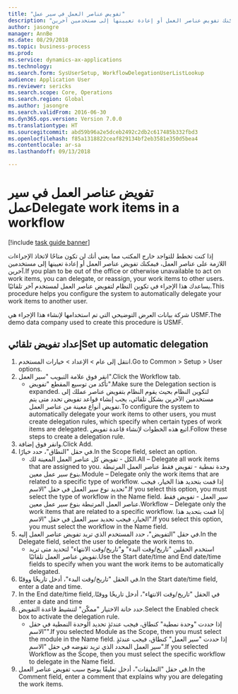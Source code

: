 ```yaml
--- 
title: "تفويض عناصر العمل في سير عمل"
description: "إذا كنت تخطط للتواجد خارج المكتب مما يعني أنك لن تكون متاحًا لاتخاذ الإجراءات اللازمة على عناصر العمل، فيمكنك تفويض عناصر العمل أو إعادة تعيينها إلى مستخدمين آخرين."
author: jasongre
manager: AnnBe
ms.date: 08/29/2018
ms.topic: business-process
ms.prod: 
ms.service: dynamics-ax-applications
ms.technology: 
ms.search.form: SysUserSetup, WorkflowDelegationUserListLookup
audience: Application User
ms.reviewer: sericks
ms.search.scope: Core, Operations
ms.search.region: Global
ms.author: jasongre
ms.search.validFrom: 2016-06-30
ms.dyn365.ops.version: Version 7.0.0
ms.translationtype: HT
ms.sourcegitcommit: abd59b96a2e5dceb2492c2db2c617485b332fbd3
ms.openlocfilehash: f85a1318822ceaf829134bf2eb3581e350d5bea4
ms.contentlocale: ar-sa
ms.lasthandoff: 09/13/2018

---
```

# <a name="delegate-work-items-in-a-workflow"></a><span data-ttu-id="3e220-103">تفويض عناصر العمل في سير عمل</span><span class="sxs-lookup"><span data-stu-id="3e220-103">Delegate work items in a workflow</span></span>

[!include [task guide banner](../../includes/task-guide-banner.md)]

<span data-ttu-id="3e220-104">إذا كنت تخطط للتواجد خارج المكتب مما يعني أنك لن تكون متاحًا لاتخاذ الإجراءات اللازمة على عناصر العمل، فيمكنك تفويض عناصر العمل أو إعادة تعيينها إلى مستخدمين آخرين.</span><span class="sxs-lookup"><span data-stu-id="3e220-104">If you plan to be out of the office or otherwise unavailable to act on work items, you can delegate, or reassign, your work items to other users.</span></span> <span data-ttu-id="3e220-105">يساعدك هذا الإجراء في تكوين النظام لتفويض عناصر العمل لمستخدم آخر تلقائيًا.</span><span class="sxs-lookup"><span data-stu-id="3e220-105">This procedure helps you configure the system to automatically delegate your work items to another user.</span></span>



<span data-ttu-id="3e220-106">شركة بيانات العرض التوضيحي التي تم استخدامها لإنشاء هذا الإجراء هي USMF.</span><span class="sxs-lookup"><span data-stu-id="3e220-106">The demo data company used to create this procedure is USMF.</span></span>


## <a name="set-up-automatic-delegation"></a><span data-ttu-id="3e220-107">إعداد تفويض تلقائي</span><span class="sxs-lookup"><span data-stu-id="3e220-107">Set up automatic delegation</span></span>
1. <span data-ttu-id="3e220-108">انتقل إلى عام > الإعداد > خيارات المستخدم.</span><span class="sxs-lookup"><span data-stu-id="3e220-108">Go to Common > Setup > User options.</span></span>
2. <span data-ttu-id="3e220-109">انقر فوق علامة التبويب "سير العمل".</span><span class="sxs-lookup"><span data-stu-id="3e220-109">Click the Workflow tab.</span></span>
    * <span data-ttu-id="3e220-110">تأكد من توسيع المقطع "تفويض".</span><span class="sxs-lookup"><span data-stu-id="3e220-110">Make sure the Delegation section is expanded.</span></span>    <span data-ttu-id="3e220-111">لتكوين النظام بحيث يقوم النظام بتفويض عناصر عملك إلى مستخدمين الآخرين بشكل تلقائي، يجب إنشاء قواعد تفويض تحدد متى يتم تفويض أنواع معينة من عناصر العمل.</span><span class="sxs-lookup"><span data-stu-id="3e220-111">To configure the system to automatically delegate your work items to other users, you must create delegation rules, which specify when certain types of work items are delegated.</span></span> <span data-ttu-id="3e220-112">اتبع هذه الخطوات لإنشاء قاعدة تفويض.</span><span class="sxs-lookup"><span data-stu-id="3e220-112">Follow these steps to create a delegation rule.</span></span>  
3. <span data-ttu-id="3e220-113">وانقر فوق إضافة.</span><span class="sxs-lookup"><span data-stu-id="3e220-113">Click Add.</span></span>
4. <span data-ttu-id="3e220-114">في حقل "النطاق"، حدد خيارًا.</span><span class="sxs-lookup"><span data-stu-id="3e220-114">In the Scope field, select an option.</span></span>
    * <span data-ttu-id="3e220-115">الكل - تفويض كل عناصر العمل المعينة لك.</span><span class="sxs-lookup"><span data-stu-id="3e220-115">All – Delegate all work items that are assigned to you.</span></span>    <span data-ttu-id="3e220-116">وحدة نمطية - تفويض فقط عناصر العمل المرتبطة بنوع سير عمل معين.</span><span class="sxs-lookup"><span data-stu-id="3e220-116">Module – Delegate only the work items that are related to a specific type of workflow.</span></span> <span data-ttu-id="3e220-117">إذا قمت بتحديد هذا الخيار، فيجب تحديد نوع سير العمل في حقل "الاسم".</span><span class="sxs-lookup"><span data-stu-id="3e220-117">If you select this option, you must select the type of workflow in the Name field.</span></span>    <span data-ttu-id="3e220-118">سير العمل - تفويض فقط عناصر العمل المرتبطة بنوع سير عمل معين.</span><span class="sxs-lookup"><span data-stu-id="3e220-118">Workflow – Delegate only the work items that are related to a specific workflow.</span></span> <span data-ttu-id="3e220-119">إذا قمت بتحديد هذا الخيار، فيجب تحديد سير العمل في حقل "الاسم".</span><span class="sxs-lookup"><span data-stu-id="3e220-119">If you select this option, you must select the workflow in the Name field.</span></span>  
5. <span data-ttu-id="3e220-120">في حقل "التفويض"، حدد المستخدم الذي تريد تفويض عناصر العمل إليه.</span><span class="sxs-lookup"><span data-stu-id="3e220-120">In the Delegate field, select the user to delegate the work items to.</span></span>
    * <span data-ttu-id="3e220-121">استخدم الحقلين "تاريخ/وقت البدء" و"تاريخ/وقت الانتهاء" لتحديد متى تريد تفويض عناصر العمل تلقائيًا.</span><span class="sxs-lookup"><span data-stu-id="3e220-121">Use the Start date/time and End date/time fields to specify when you want the work items to be automatically delegated.</span></span>  
6. <span data-ttu-id="3e220-122">في الحقل "تاريخ/وقت البدء‬"، أدخل تاريخًا ووقتًا.</span><span class="sxs-lookup"><span data-stu-id="3e220-122">In the Start date/time field, enter a date and time.</span></span>
7. <span data-ttu-id="3e220-123">في الحقل "‏‫تاريخ/وقت الانتهاء"، أدخل تاريخًا ووقتًا.</span><span class="sxs-lookup"><span data-stu-id="3e220-123">In the End date/time field, enter a date and time.</span></span>
8. <span data-ttu-id="3e220-124">حدد خانة الاختيار "ممكّن‬" لتنشيط قاعدة التفويض.</span><span class="sxs-lookup"><span data-stu-id="3e220-124">Select the Enabled check box to activate the delegation rule.</span></span>
    * <span data-ttu-id="3e220-125">إذا حددت "وحدة نمطية" كنطاق، فيجب عندئذٍ تحديد الوحدة النمطية في حقل "الاسم".</span><span class="sxs-lookup"><span data-stu-id="3e220-125">If you selected Module as the Scope, then you must select the module in the Name field.</span></span>    <span data-ttu-id="3e220-126">إذا حددت "سير العمل" كنطاق، فيجب عندئذٍ سير العمل المحدد الذي تريد تفوضه في حقل "الاسم".</span><span class="sxs-lookup"><span data-stu-id="3e220-126">If you selected Workflow as the Scope, then you must select the specific workflow to delegate in the Name field.</span></span>  
9. <span data-ttu-id="3e220-127">في حقل "التعليقات"، أدخل تعليقًا يوضح سبب تفويض عناصر العمل.</span><span class="sxs-lookup"><span data-stu-id="3e220-127">In the Comment field, enter a comment that explains why you are delegating the work items.</span></span>


